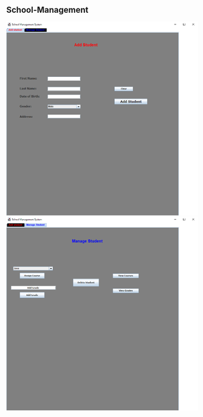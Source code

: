## School-Management
![Main Page](screenshot/Screenshot%202023-10-17%20121402.png)
![Order Page](screenshot/Screenshot%202023-10-17%20121432.png)
